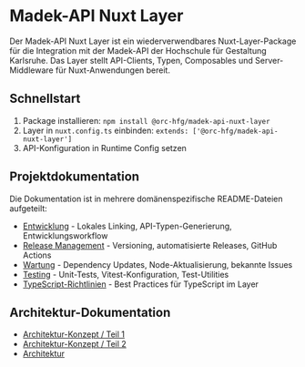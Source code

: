 # Madek-API Nuxt Layer

Der Madek-API Nuxt Layer ist ein wiederverwendbares Nuxt-Layer-Package für die Integration mit der Madek-API der Hochschule für Gestaltung Karlsruhe. Das Layer stellt API-Clients, Typen, Composables und Server-Middleware für Nuxt-Anwendungen bereit.

## Schnellstart

1. Package installieren: `npm install @orc-hfg/madek-api-nuxt-layer`
2. Layer in `nuxt.config.ts` einbinden: `extends: ['@orc-hfg/madek-api-nuxt-layer']`
3. API-Konfiguration in Runtime Config setzen

## Projektdokumentation

Die Dokumentation ist in mehrere domänenspezifische README-Dateien aufgeteilt:

- [Entwicklung](./readme-development.md) - Lokales Linking, API-Typen-Generierung, Entwicklungsworkflow
- [Release Management](./readme-release.md) - Versioning, automatisierte Releases, GitHub Actions
- [Wartung](./readme-maintenance.md) - Dependency Updates, Node-Aktualisierung, bekannte Issues
- [Testing](./readme-testing.md) - Unit-Tests, Vitest-Konfiguration, Test-Utilities
- [TypeScript-Richtlinien](./readme-typescript.md) - Best Practices für TypeScript im Layer

## Architektur-Dokumentation

- [Architektur-Konzept / Teil 1](./documentation/architectural-concept-part-1.md)
- [Architektur-Konzept / Teil 2](./documentation/architectural-concept-part-2.md)
- [Architektur](./documentation/architecture.md)
